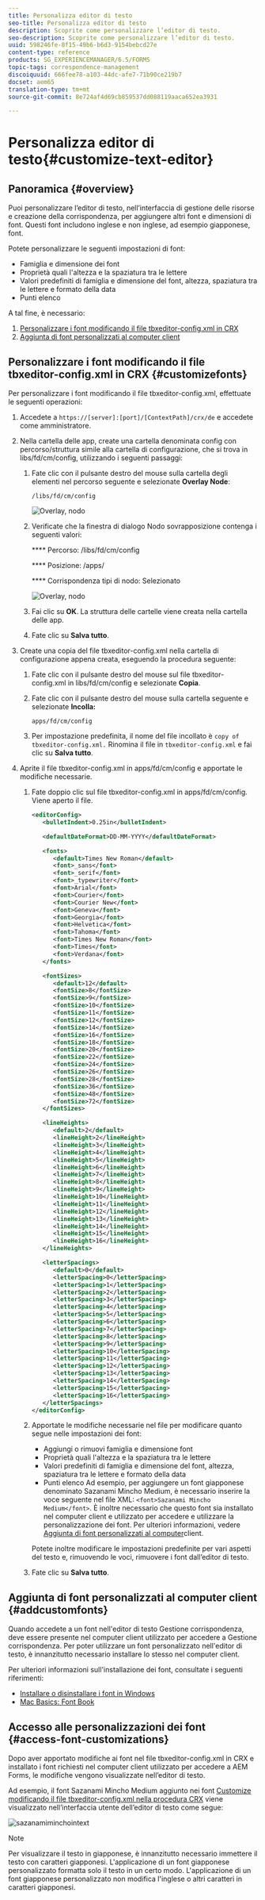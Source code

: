 ```yaml
---
title: Personalizza editor di testo
seo-title: Personalizza editor di testo
description: Scoprite come personalizzare l’editor di testo.
seo-description: Scoprite come personalizzare l’editor di testo.
uuid: 598246fe-8f15-49b6-b6d3-9154bebcd27e
content-type: reference
products: SG_EXPERIENCEMANAGER/6.5/FORMS
topic-tags: correspondence-management
discoiquuid: 666fee78-a103-44dc-afe7-71b90ce219b7
docset: aem65
translation-type: tm+mt
source-git-commit: 8e724af4d69cb859537dd088119aaca652ea3931

---
```



# Personalizza editor di testo{#customize-text-editor}

## Panoramica {#overview}

Puoi personalizzare l’editor di testo, nell’interfaccia di gestione delle risorse e creazione della corrispondenza, per aggiungere altri font e dimensioni di font. Questi font includono inglese e non inglese, ad esempio giapponese, font.

Potete personalizzare le seguenti impostazioni di font:

* Famiglia e dimensione dei font
* Proprietà quali l&#39;altezza e la spaziatura tra le lettere
* Valori predefiniti di famiglia e dimensione del font, altezza, spaziatura tra le lettere e formato della data
* Punti elenco

A tal fine, è necessario:

1. [Personalizzare i font modificando il file tbxeditor-config.xml in CRX](#customizefonts)
1. [Aggiunta di font personalizzati al computer client](#addcustomfonts)

## Personalizzare i font modificando il file tbxeditor-config.xml in CRX {#customizefonts}

Per personalizzare i font modificando il file tbxeditor-config.xml, effettuate le seguenti operazioni:

1. Accedete a `https://[server]:[port]/[ContextPath]/crx/de` e accedete come amministratore.
1. Nella cartella delle app, create una cartella denominata config con percorso/struttura simile alla cartella di configurazione, che si trova in libs/fd/cm/config, utilizzando i seguenti passaggi:

   1. Fate clic con il pulsante destro del mouse sulla cartella degli elementi nel percorso seguente e selezionate **Overlay Node**:

      `/libs/fd/cm/config`

      ![Overlay, nodo](assets/1-1.png)

   1. Verificate che la finestra di dialogo Nodo sovrapposizione contenga i seguenti valori:

      **** Percorso: /libs/fd/cm/config

      **** Posizione: /apps/

      **** Corrispondenza tipi di nodo: Selezionato

      ![Overlay, nodo](assets/2.png)

   1. Fai clic su **OK**. La struttura delle cartelle viene creata nella cartella delle app.

   1. Fate clic su **Salva tutto**.

1. Create una copia del file tbxeditor-config.xml nella cartella di configurazione appena creata, eseguendo la procedura seguente:

   1. Fate clic con il pulsante destro del mouse sul file tbxeditor-config.xml in libs/fd/cm/config e selezionate **Copia**.
   1. Fate clic con il pulsante destro del mouse sulla cartella seguente e selezionate **Incolla:**

      `apps/fd/cm/config`

   1. Per impostazione predefinita, il nome del file incollato è `copy of tbxeditor-config.xml.` Rinomina il file in `tbxeditor-config.xml` e fai clic su **Salva tutto**.

1. Aprite il file tbxeditor-config.xml in apps/fd/cm/config e apportate le modifiche necessarie.

   1. Fate doppio clic sul file tbxeditor-config.xml in apps/fd/cm/config. Viene aperto il file.

      ```xml
      <editorConfig>
         <bulletIndent>0.25in</bulletIndent>
      
         <defaultDateFormat>DD-MM-YYYY</defaultDateFormat>
      
         <fonts>
            <default>Times New Roman</default>
            <font>_sans</font>
            <font>_serif</font>
            <font>_typewriter</font>
            <font>Arial</font>
            <font>Courier</font>
            <font>Courier New</font>
            <font>Geneva</font>
            <font>Georgia</font>
            <font>Helvetica</font>
            <font>Tahoma</font>
            <font>Times New Roman</font>
            <font>Times</font>
            <font>Verdana</font>
         </fonts>
      
         <fontSizes>
            <default>12</default>
            <fontSize>8</fontSize>
            <fontSize>9</fontSize>
            <fontSize>10</fontSize>
            <fontSize>11</fontSize>
            <fontSize>12</fontSize>
            <fontSize>14</fontSize>
            <fontSize>16</fontSize>
            <fontSize>18</fontSize>
            <fontSize>20</fontSize>
            <fontSize>22</fontSize>
            <fontSize>24</fontSize>
            <fontSize>26</fontSize>
            <fontSize>28</fontSize>
            <fontSize>36</fontSize>
            <fontSize>48</fontSize>
            <fontSize>72</fontSize>
         </fontSizes>
      
         <lineHeights>
            <default>2</default>     
            <lineHeight>2</lineHeight>
            <lineHeight>3</lineHeight>
            <lineHeight>4</lineHeight>
            <lineHeight>5</lineHeight>
            <lineHeight>6</lineHeight>
            <lineHeight>7</lineHeight>
            <lineHeight>8</lineHeight>
            <lineHeight>9</lineHeight>
            <lineHeight>10</lineHeight>
            <lineHeight>11</lineHeight>
            <lineHeight>12</lineHeight>
            <lineHeight>13</lineHeight>
            <lineHeight>14</lineHeight>
            <lineHeight>15</lineHeight>
            <lineHeight>16</lineHeight>
         </lineHeights>
      
         <letterSpacings>
            <default>0</default>
            <letterSpacing>0</letterSpacing>
            <letterSpacing>1</letterSpacing>
            <letterSpacing>2</letterSpacing>
            <letterSpacing>3</letterSpacing>
            <letterSpacing>4</letterSpacing>
            <letterSpacing>5</letterSpacing>
            <letterSpacing>6</letterSpacing>
            <letterSpacing>7</letterSpacing>
            <letterSpacing>8</letterSpacing>
            <letterSpacing>9</letterSpacing>
            <letterSpacing>10</letterSpacing>
            <letterSpacing>11</letterSpacing>
            <letterSpacing>12</letterSpacing>
            <letterSpacing>13</letterSpacing>
            <letterSpacing>14</letterSpacing>
            <letterSpacing>15</letterSpacing>
            <letterSpacing>16</letterSpacing>
         </letterSpacings>
      </editorConfig>
      ```

   1. Apportate le modifiche necessarie nel file per modificare quanto segue nelle impostazioni dei font:

      * Aggiungi o rimuovi famiglia e dimensione font
      * Proprietà quali l&#39;altezza e la spaziatura tra le lettere
      * Valori predefiniti di famiglia e dimensione del font, altezza, spaziatura tra le lettere e formato della data
      * Punti elenco
      Ad esempio, per aggiungere un font giapponese denominato Sazanami Mincho Medium, è necessario inserire la voce seguente nel file XML: `<font>Sazanami Mincho Medium</font>`. È inoltre necessario che questo font sia installato nel computer client e utilizzato per accedere e utilizzare la personalizzazione dei font. Per ulteriori informazioni, vedere [Aggiunta di font personalizzati al computer](#addcustomfonts)client.

      Potete inoltre modificare le impostazioni predefinite per vari aspetti del testo e, rimuovendo le voci, rimuovere i font dall’editor di testo.

   1. Fate clic su **Salva tutto**.


## Aggiunta di font personalizzati al computer client {#addcustomfonts}

Quando accedete a un font nell&#39;editor di testo Gestione corrispondenza, deve essere presente nel computer client utilizzato per accedere a Gestione corrispondenza. Per poter utilizzare un font personalizzato nell&#39;editor di testo, è innanzitutto necessario installare lo stesso nel computer client.

Per ulteriori informazioni sull&#39;installazione dei font, consultate i seguenti riferimenti:

* [Installare o disinstallare i font in Windows](https://windows.microsoft.com/en-us/windows-vista/install-or-uninstall-fonts)
* [Mac Basics: Font Book](https://support.apple.com/en-us/HT201749)

## Accesso alle personalizzazioni dei font {#access-font-customizations}

Dopo aver apportato modifiche ai font nel file tbxeditor-config.xml in CRX e installato i font richiesti nel computer client utilizzato per accedere a AEM Forms, le modifiche vengono visualizzate nell’editor di testo.

Ad esempio, il font Sazanami Mincho Medium aggiunto nei font [Customize modificando il file tbxeditor-config.xml nella procedura CRX](#customizefonts) viene visualizzato nell’interfaccia utente dell’editor di testo come segue:

![sazanamiminchointext](assets/sazanamiminchointext.png)

>[!NOTE]
>
>Per visualizzare il testo in giapponese, è innanzitutto necessario immettere il testo con caratteri giapponesi. L&#39;applicazione di un font giapponese personalizzato formatta solo il testo in un certo modo. L&#39;applicazione di un font giapponese personalizzato non modifica l&#39;inglese o altri caratteri in caratteri giapponesi.

